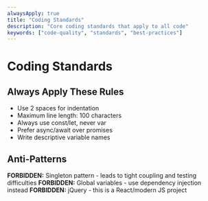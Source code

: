 ```yaml
---
alwaysApply: true
title: "Coding Standards"
description: "Core coding standards that apply to all code"
keywords: ["code-quality", "standards", "best-practices"]
---
```


# Coding Standards

## Always Apply These Rules

- Use 2 spaces for indentation
- Maximum line length: 100 characters
- Always use const/let, never var
- Prefer async/await over promises
- Write descriptive variable names

## Anti-Patterns

**FORBIDDEN:** Singleton pattern - leads to tight coupling and testing difficulties
**FORBIDDEN:** Global variables - use dependency injection instead
**FORBIDDEN:** jQuery - this is a React/modern JS project